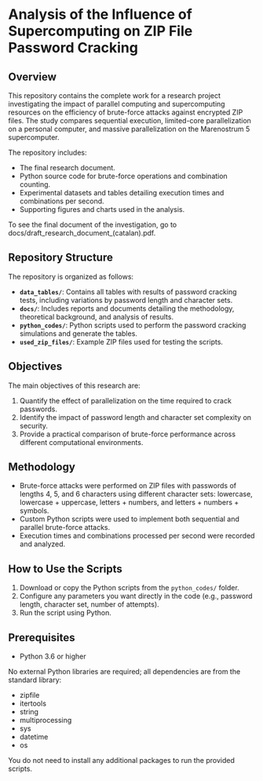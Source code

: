 # Analysis of the Influence of Supercomputing on ZIP File Password Cracking

## Overview

This repository contains the complete work for a research project investigating the impact of parallel computing and supercomputing resources on the efficiency of brute-force attacks against encrypted ZIP files. The study compares sequential execution, limited-core parallelization on a personal computer, and massive parallelization on the Marenostrum 5 supercomputer.  

The repository includes:  
- The final research document.  
- Python source code for brute-force operations and combination counting.  
- Experimental datasets and tables detailing execution times and combinations per second.  
- Supporting figures and charts used in the analysis.

To see the final document of the investigation, go to docs/draft_research_document_(catalan).pdf.

  ## Repository Structure
The repository is organized as follows:

- **`data_tables/`**: Contains all tables with results of password cracking tests, including variations by password length and character sets.
- **`docs/`**: Includes reports and documents detailing the methodology, theoretical background, and analysis of results.
- **`python_codes/`**: Python scripts used to perform the password cracking simulations and generate the tables.
- **`used_zip_files/`**: Example ZIP files used for testing the scripts.

## Objectives

The main objectives of this research are:  
1. Quantify the effect of parallelization on the time required to crack passwords.  
2. Identify the impact of password length and character set complexity on security.  
3. Provide a practical comparison of brute-force performance across different computational environments.  

## Methodology

- Brute-force attacks were performed on ZIP files with passwords of lengths 4, 5, and 6 characters using different character sets: lowercase, lowercase + uppercase, letters + numbers, and letters + numbers + symbols.  
- Custom Python scripts were used to implement both sequential and parallel brute-force attacks.  
- Execution times and combinations processed per second were recorded and analyzed. 

## How to Use the Scripts
1. Download or copy the Python scripts from the `python_codes/` folder.
2. Configure any parameters you want directly in the code (e.g., password length, character set, number of attempts).
3. Run the script using Python.   

## Prerequisites

- Python 3.6 or higher

No external Python libraries are required; all dependencies are from the standard library:
- zipfile
- itertools
- string
- multiprocessing
- sys
- datetime
- os

You do not need to install any additional packages to run the provided scripts.
